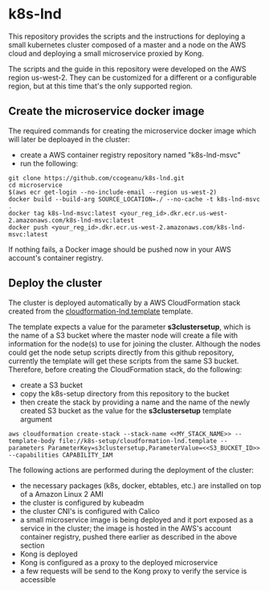 # k8s-lnd

This repository provides the scripts and the instructions for deploying a small kubernetes cluster composed of a master and a node on the AWS cloud and deploying a small microservice proxied by Kong.

The scripts and the guide in this repository were developed on the AWS region us-west-2. They can be customized for a different or a configurable region, but at this time that's the only supported region.

## Create the microservice docker image

The required commands for creating the microservice docker image which will later be deploayed in the cluster:
  - create a AWS container registry repository named "k8s-lnd-msvc"
  - run the following:
```
git clone https://github.com/ccogeanu/k8s-lnd.git
cd microservice
$(aws ecr get-login --no-include-email --region us-west-2)
docker build --build-arg SOURCE_LOCATION=./ --no-cache -t k8s-lnd-msvc .
docker tag k8s-lnd-msvc:latest <your_reg_id>.dkr.ecr.us-west-2.amazonaws.com/k8s-lnd-msvc:latest
docker push <your_reg_id>.dkr.ecr.us-west-2.amazonaws.com/k8s-lnd-msvc:latest
```

If nothing fails, a Docker image should be pushed now in your AWS account's container registry.

## Deploy the cluster

The cluster is deployed automatically by a AWS CloudFormation stack created from the [cloudformation-lnd.template](https://github.com/ccogeanu/k8s-lnd/blob/master/k8s-setup/cloudformation-lnd.template) template.

The template expects a value for the parameter **s3clustersetup**, which is the name of a S3 bucket where the master node will create a file with information for the node(s) to use for joining the cluster. Although the nodes could get the node setup scripts directly from this github repository, currently the template will get these scripts from the same S3 bucket. Therefore, before creating the CloudFormation stack, do the following:
  - create a S3 bucket
  - copy the k8s-setup directory from this repository to the bucket
  - then create the stack by providing a name and the name of the newly created S3 bucket as the value for the **s3clustersetup** template argument
```
aws cloudformation create-stack --stack-name <<MY_STACK_NAME>> --template-body file://k8s-setup/cloudformation-lnd.template --parameters ParameterKey=s3clustersetup,ParameterValue=<<S3_BUCKET_ID>> --capabilities CAPABILITY_IAM
```

The following actions are performed during the deployment of the cluster:
  - the necessary packages (k8s, docker, ebtables, etc.) are installed on top of a Amazon Linux 2 AMI
  - the cluster is configured by kubeadm
  - the cluster CNI's is configured with Calico
  - a small microservice image is being deployed and it port exposed as a service in the cluster; the image is hosted in the AWS's account container registry, pushed there earlier as described in the above section
  - Kong is deployed
  - Kong is configured as a proxy to the deployed microservice
  - a few requests will be send to the Kong proxy to verify the service is accessible
